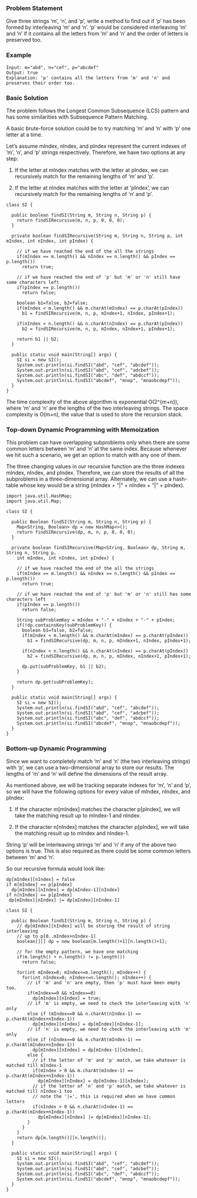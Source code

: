 ### Problem Statement
Give three strings ‘m’, ‘n’, and ‘p’, write a method to find out if ‘p’ has been formed by interleaving ‘m’ and ‘n’. 
‘p’ would be considered interleaving ‘m’ and ‘n’ if it contains all the letters from ‘m’ and ‘n’ and the order
of letters is preserved too.

### Example
```
Input: m="abd", n="cef", p="abcdef"
Output: true
Explanation: 'p' contains all the letters from 'm' and 'n' and preserves their order too.
```

### Basic Solution
The problem follows the Longest Common Subsequence (LCS) pattern and has some similarities with Subsequence
Pattern Matching.

A basic brute-force solution could be to try matching ‘m’ and ‘n’ with ‘p’ one letter at a time. 

Let’s assume mIndex, nIndex, and pIndex represent the current indexes of ‘m’, ‘n’, and ‘p’ strings respectively. 
Therefore, we have two options at any step:

1. If the letter at mIndex matches with the letter at pIndex, we can recursively match for the remaining lengths 
of ‘m’ and ‘p’.

2. If the letter at nIndex matches with the letter at ‘pIndex’, we can recursively match for the remaining lengths 
of ‘n’ and ‘p’.


```
class SI {

  public boolean findSI(String m, String n, String p) {
    return findSIRecursive(m, n, p, 0, 0, 0);
  }

  private boolean findSIRecursive(String m, String n, String p, int mIndex, int nIndex, int pIndex) {

    // if we have reached the end of the all the strings
    if(mIndex == m.length() && nIndex == n.length() && pIndex == p.length())
      return true;

    // if we have reached the end of 'p' but 'm' or 'n' still have some characters left
    if(pIndex == p.length())
      return false;

    boolean b1=false, b2=false;
    if(mIndex < m.length() && m.charAt(mIndex) == p.charAt(pIndex))
      b1 = findSIRecursive(m, n, p, mIndex+1, nIndex, pIndex+1);

    if(nIndex < n.length() && n.charAt(nIndex) == p.charAt(pIndex))
      b2 = findSIRecursive(m, n, p, mIndex, nIndex+1, pIndex+1);

    return b1 || b2;
  }

  public static void main(String[] args) {
    SI si = new SI();
    System.out.println(si.findSI("abd", "cef", "abcdef"));
    System.out.println(si.findSI("abd", "cef", "adcbef"));
    System.out.println(si.findSI("abc", "def", "abdccf"));
    System.out.println(si.findSI("abcdef", "mnop", "mnaobcdepf"));
  }
}
```

The time complexity of the above algorithm is exponential O(2^{m+n}), where ‘m’ and ‘n’ are the lengths 
of the two interleaving strings. The space complexity is O(m+n), the value that is used to store the recursion stack.

### Top-down Dynamic Programming with Memoization
This problem can have overlapping subproblems only when there are some common letters between ‘m’ and ‘n’ at
the same index. Because whenever we hit such a scenario, we get an option to match with any one of them.

The three changing values in our recursive function are the three indexes mIndex, nIndex, and pIndex. Therefore,
we can store the results of all the subproblems in a three-dimensional array. Alternately, we can use a hash-table
whose key would be a string (mIndex + “|” + nIndex + “|” + pIndex).


```
import java.util.HashMap;
import java.util.Map;

class SI {

  public Boolean findSI(String m, String n, String p) {
    Map<String, Boolean> dp = new HashMap<>(); 
    return findSIRecursive(dp, m, n, p, 0, 0, 0);
  }

  private boolean findSIRecursive(Map<String, Boolean> dp, String m, String n, String p, 
    int mIndex, int nIndex, int pIndex) {

    // if we have reached the end of the all the strings
    if(mIndex == m.length() && nIndex == n.length() && pIndex == p.length())
      return true;

    // if we have reached the end of 'p' but 'm' or 'n' still has some characters left
    if(pIndex == p.length())
      return false;

    String subProblemKey = mIndex + "-" + nIndex + "-" + pIndex;
    if(!dp.containsKey(subProblemKey)) {
      boolean b1=false, b2=false;
      if(mIndex < m.length() && m.charAt(mIndex) == p.charAt(pIndex))
        b1 = findSIRecursive(dp, m, n, p, mIndex+1, nIndex, pIndex+1);
      
      if(nIndex < n.length() && n.charAt(nIndex) == p.charAt(pIndex))
        b2 = findSIRecursive(dp, m, n, p, mIndex, nIndex+1, pIndex+1);
      
      dp.put(subProblemKey, b1 || b2);
    }
    
    return dp.get(subProblemKey);
  }

  public static void main(String[] args) {
    SI si = new SI();
    System.out.println(si.findSI("abd", "cef", "abcdef"));
    System.out.println(si.findSI("abd", "cef", "adcbef"));
    System.out.println(si.findSI("abc", "def", "abdccf"));
    System.out.println(si.findSI("abcdef", "mnop", "mnaobcdepf"));
  }
}
```

### Bottom-up Dynamic Programming
Since we want to completely match ‘m’ and ‘n’ (the two interleaving strings) with ‘p’, we can use a two-dimensional
array to store our results. The lengths of ‘m’ and ‘n’ will define the dimensions of the result array.

As mentioned above, we will be tracking separate indexes for ‘m’, ‘n’ and ‘p’, so we will have the following 
options for every value of mIndex, nIndex, and pIndex:


1. If the character m[mIndex] matches the character p[pIndex], we will take the matching result up to mIndex-1 and nIndex.

2. If the character n[nIndex] matches the character p[pIndex], we will take the matching result up to mIndex and nIndex-1.

String ‘p’ will be interleaving strings ‘m’ and ‘n’ if any of the above two options is true. This is also
required as there could be some common letters between ‘m’ and ‘n’.

So our recursive formula would look like:

```
dp[mIndex][nIndex] = false
if m[mIndex] == p[pIndex] 
  dp[mIndex][nIndex] = dp[mIndex-1][nIndex]
if n[nIndex] == p[pIndex] 
 dp[mIndex][nIndex] |= dp[mIndex][nIndex-1]
```

```
class SI {

  public Boolean findSI(String m, String n, String p) {
    // dp[mIndex][nIndex] will be storing the result of string interleaving
    // up to p[0..mIndex+nIndex-1]
    boolean[][] dp = new boolean[m.length()+1][n.length()+1];

    // for the empty pattern, we have one matching
    if(m.length() + n.length() != p.length())
      return false;

    for(int mIndex=0; mIndex<=m.length(); mIndex++) {
      for(int nIndex=0; nIndex<=n.length(); nIndex++) {
        // if 'm' and 'n' are empty, then 'p' must have been empty too.
        if(mIndex==0 && nIndex==0)
          dp[mIndex][nIndex] = true;
        // if 'm' is empty, we need to check the interleaving with 'n' only
        else if (mIndex==0 && n.charAt(nIndex-1) == p.charAt(mIndex+nIndex-1))
          dp[mIndex][nIndex] = dp[mIndex][nIndex-1];
        // if 'n' is empty, we need to check the interleaving with 'm' only
        else if (nIndex==0 && m.charAt(mIndex-1) == p.charAt(mIndex+nIndex-1))
          dp[mIndex][nIndex] = dp[mIndex-1][nIndex];
        else {
          // if the letter of 'm' and 'p' match, we take whatever is matched till mIndex-1
          if(mIndex > 0 && m.charAt(mIndex-1) == p.charAt(mIndex+nIndex-1))
            dp[mIndex][nIndex] = dp[mIndex-1][nIndex];
          // if the letter of 'n' and 'p' match, we take whatever is matched till nIndex-1 too
          // note the '|=', this is required when we have common letters
          if(nIndex > 0 && n.charAt(nIndex-1) == p.charAt(mIndex+nIndex-1))
            dp[mIndex][nIndex] |= dp[mIndex][nIndex-1];
        }
      }
    }
    return dp[m.length()][n.length()];
  }

  public static void main(String[] args) {
    SI si = new SI();
    System.out.println(si.findSI("abd", "cef", "abcdef"));
    System.out.println(si.findSI("abd", "cef", "adcbef"));
    System.out.println(si.findSI("abc", "def", "abdccf"));
    System.out.println(si.findSI("abcdef", "mnop", "mnaobcdepf"));
  }
}
```




